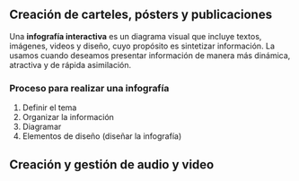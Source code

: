 ## Creación de carteles, pósters y publicaciones

Una **infografía interactiva** es un diagrama visual que incluye textos, imágenes, videos y diseño, cuyo propósito es sintetizar información. La usamos cuando deseamos presentar información de manera más dinámica, atractiva y de rápida asimilación.

### Proceso para realizar una infografía

1. Definir el tema
2. Organizar la información
3. Diagramar
4. Elementos de diseño (diseñar la infografía)

## Creación y gestión de audio y video

